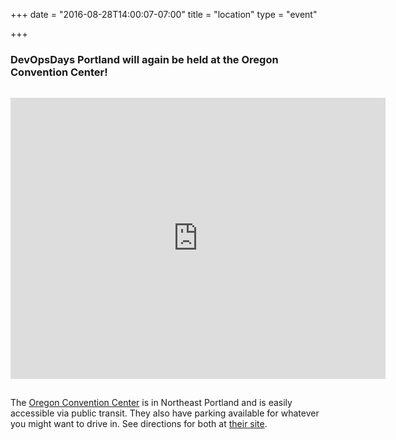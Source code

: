 +++
date = "2016-08-28T14:00:07-07:00"
title = "location"
type = "event"

+++

### DevOpsDays Portland will again be held at the Oregon Convention Center!

<iframe src="https://www.google.com/maps/embed?pb=!1m18!1m12!1m3!1d2795.105232118173!2d-122.6652072836378!3d45.52808787910173!2m3!1f0!2f0!3f0!3m2!1i1024!2i768!4f13.1!3m3!1m2!1s0x5495a0adc5ff1af5%3A0x610cf37babf5b9df!2sOregon+Convention+Center!5e0!3m2!1sen!2sus!4v1455752660643" width="600" height="450" frameborder="0" style="border:0; margin:15px 0;" allowfullscreen></iframe>

The <a href="https://www.oregoncc.org/">Oregon Convention Center</a> is in Northeast Portland and is easily accessible via public transit.  They also have parking available for whatever you might want to drive in.  See directions for both at <a href="https://www.oregoncc.org/visitors/parking-and-directions">their site</a>.


